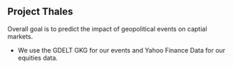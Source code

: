 Project Thales
---
Overall goal is to predict the impact of geopolitical events on captial markets.

* We use the GDELT GKG for our events and Yahoo Finance Data for our equities data.